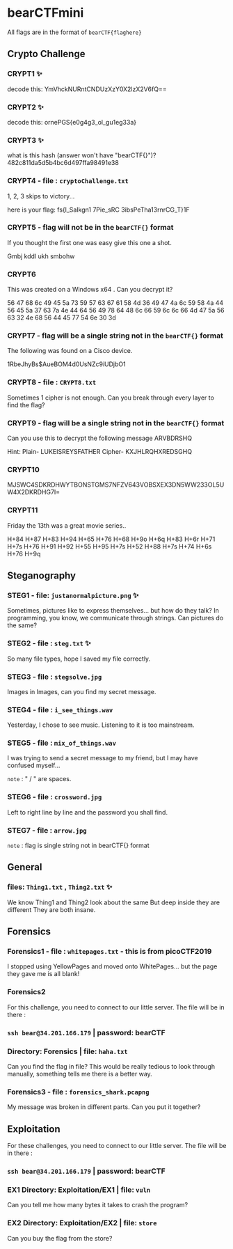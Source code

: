 # bearCTFmini
All flags are in the format of `bearCTF{flaghere}`

## Crypto Challenge

### CRYPT1 :sparkles:
decode this: YmVhckNURntCNDUzXzY0X2lzX2V6fQ==

### CRYPT2 :sparkles:
decode this: ornePGS{e0g4g3_ol_gu1eg33a}

### CRYPT3 :sparkles:
what is this hash (answer won't have "bearCTF{}")? 482c811da5d5b4bc6d497ffa98491e38

### CRYPT4 - file : `cryptoChallenge.txt`
1, 2, 3 skips to victory...

here is your flag: fs{l_SaIkgn1 7Pie_sRC 3ibsPeTha13rnrCG_T}1F

### CRYPT5 - flag will not be in the `bearCTF{}` format
If you thought the first one was easy give this one a shot.

Gmbj kddl ukh smbohw

### CRYPT6
This was created on a Windows x64 . Can you decrypt it?

56 47 68 6c 49 45 5a 73 59 57 63 67 61 58 4d 36 49 47 4a 6c 59 58 4a 44 56 45 5a 37 63 7a 4e 44 64 56 49 78 64 48 6c 66 59 6c 6c 66 4d 47 5a 56 63 32 4e 68 56 44 45 77 54 6e 30 3d

### CRYPT7 - flag will be a single string not in the `bearCTF{}` format
The following was found on a Cisco device.

$1$RbeJhyBs$AueBOM4d0UsNZc9iUDjbO1


### CRYPT8 - file : `CRYPT8.txt`
Sometimes 1 cipher is not enough. Can you break through every layer to find the flag?


### CRYPT9 - flag will be a single string not in the `bearCTF{}` format
Can you use this to decrypt the following message ARVBDRSHQ

Hint: Plain- LUKEISREYSFATHER Cipher- KXJHLRQHXREDSGHQ

### CRYPT10

MJSWC4SDKRDHWYTBONSTGMS7NFZV643VOBSXEX3DN5WW233OL5UW4X2DKRDHG7I=

### CRYPT11
Friday the 13th was a great movie series..

H+84 H+87 H+83 H+94 H+65 H+76 H+68 H+9o H+6q H+83 H+6r H+71 H+7s H+76 H+91 H+92 H+55 H+95 H+7s H+52 H+88 H+7s H+74 H+6s H+76 H+9q


## Steganography

### STEG1 - file: `justanormalpicture.png` :sparkles:

Sometimes, pictures like to express themselves... but how do they talk?
In programming, you know, we communicate through strings. Can pictures do the same? 

### STEG2 - file : `steg.txt` :sparkles:
So many file types, hope I saved my file correctly.

### STEG3 - file : `stegsolve.jpg`
Images in Images, can you find my secret message.

### STEG4 - file : `i_see_things.wav`
Yesterday, I chose to see music. Listening to it is too mainstream.

### STEG5 - file : `mix_of_things.wav`
I was trying to send a secret message to my friend, but I may have confused myself... 

`note` : " / " are spaces. 

### STEG6 - file : `crossword.jpg`
Left to right line by line and the password you shall find.

### STEG7 - file : `arrow.jpg`
`note` : flag is single string not in bearCTF{} format


## General

### files: `Thing1.txt` , `Thing2.txt` :sparkles:
We know Thing1 and Thing2 look about the same
But deep inside they are different
They are both insane.



## Forensics
### Forensics1 - file : `whitepages.txt` - this is from picoCTF2019
I stopped using YellowPages and moved onto WhitePages... but the page they gave me is all blank!

### Forensics2
For this challenge, you need to connect to our little server. The file will be in there :
### ` ssh bear@34.201.166.179 ` | password: bearCTF
### Directory: Forensics | file: `haha.txt`
Can you find the flag in file? This would be really tedious to look through manually, something tells me there is a better way.



### Forensics3 - file : `forensics_shark.pcapng` 
My message was broken in different parts. Can you put it together? 



## Exploitation
For these challenges, you need to connect to our little server. The file will be in there :
### ` ssh bear@34.201.166.179 ` | password: bearCTF


### EX1 Directory: Exploitation/EX1 | file: `vuln`
Can you tell me how many bytes it takes to crash the program?

### EX2 Directory: Exploitation/EX2 | file: `store`
Can you buy the flag from the store?
